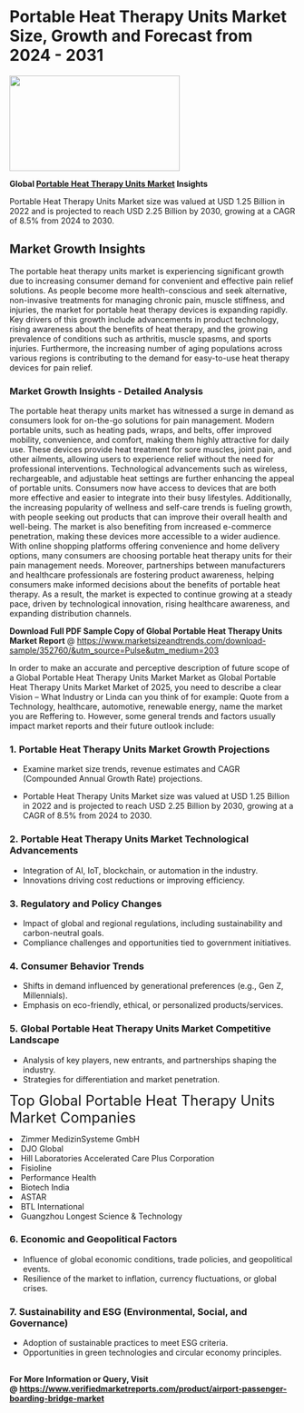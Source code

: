 <H1>Portable Heat Therapy Units Market Size, Growth and Forecast from 2024 - 2031</H1><img class="aligncenter size-medium wp-image-584254" src="https://thirdeyenews.in/wp-content/uploads/2024/09/Global-Market-Research-300x168.jpeg" alt="" width="300" height="168" /><p><strong>Global&nbsp;<a href="https://www.marketsizeandtrends.com/download-sample/352760/&amp;utm_source=Pulse&amp;utm_medium=203">Portable Heat Therapy Units Market</a> Insights</strong></p><p>Portable Heat Therapy Units Market size was valued at USD 1.25 Billion in 2022 and is projected to reach USD 2.25 Billion by 2030, growing at a CAGR of 8.5% from 2024 to 2030.</p><p><h2>Market Growth Insights</h2> The portable heat therapy units market is experiencing significant growth due to increasing consumer demand for convenient and effective pain relief solutions. As people become more health-conscious and seek alternative, non-invasive treatments for managing chronic pain, muscle stiffness, and injuries, the market for portable heat therapy devices is expanding rapidly. Key drivers of this growth include advancements in product technology, rising awareness about the benefits of heat therapy, and the growing prevalence of conditions such as arthritis, muscle spasms, and sports injuries. Furthermore, the increasing number of aging populations across various regions is contributing to the demand for easy-to-use heat therapy devices for pain relief. <h3>Market Growth Insights - Detailed Analysis</h3> The portable heat therapy units market has witnessed a surge in demand as consumers look for on-the-go solutions for pain management. Modern portable units, such as heating pads, wraps, and belts, offer improved mobility, convenience, and comfort, making them highly attractive for daily use. These devices provide heat treatment for sore muscles, joint pain, and other ailments, allowing users to experience relief without the need for professional interventions. Technological advancements such as wireless, rechargeable, and adjustable heat settings are further enhancing the appeal of portable units. Consumers now have access to devices that are both more effective and easier to integrate into their busy lifestyles. Additionally, the increasing popularity of wellness and self-care trends is fueling growth, with people seeking out products that can improve their overall health and well-being. The market is also benefiting from increased e-commerce penetration, making these devices more accessible to a wider audience. With online shopping platforms offering convenience and home delivery options, many consumers are choosing portable heat therapy units for their pain management needs. Moreover, partnerships between manufacturers and healthcare professionals are fostering product awareness, helping consumers make informed decisions about the benefits of portable heat therapy. As a result, the market is expected to continue growing at a steady pace, driven by technological innovation, rising healthcare awareness, and expanding distribution channels. </p><p><span class=""><strong>Download Full PDF Sample Copy of Global Portable Heat Therapy Units Market Report</strong> @ <a href="https://www.marketsizeandtrends.com/download-sample/352760/&amp;utm_source=Pulse&amp;utm_medium=203" target="_blank">https://www.marketsizeandtrends.com/download-sample/352760/&amp;utm_source=Pulse&amp;utm_medium=203</a></span></p><p>In order to make an accurate and perceptive description of future scope of a Global&nbsp;Portable Heat Therapy Units Market Market as Global&nbsp;Portable Heat Therapy Units Market Market of 2025, you need to describe a clear Vision &ndash; What Industry or Linda can you think of for example: Quote from a Technology, healthcare, automotive, renewable energy, name the market you are Reffering to. However, some general trends and factors usually impact market reports and their future outlook include:</p><h3>1.&nbsp;<strong>Portable Heat Therapy Units Market Growth Projections</strong></h3><ul><li>Examine market size trends, revenue estimates and CAGR (Compounded Annual Growth Rate) projections.</li><li><p>Portable Heat Therapy Units Market size was valued at USD 1.25 Billion in 2022 and is projected to reach USD 2.25 Billion by 2030, growing at a CAGR of 8.5% from 2024 to 2030.</p></li></ul><h3>2.&nbsp;<strong>Portable Heat Therapy Units Market Technological Advancements</strong></h3><ul><li>Integration of AI, IoT, blockchain, or automation in the industry.</li><li>Innovations driving cost reductions or improving efficiency.</li></ul><h3>3.&nbsp;<strong>Regulatory and Policy Changes</strong></h3><ul><li>Impact of global and regional regulations, including sustainability and carbon-neutral goals.</li><li>Compliance challenges and opportunities tied to government initiatives.</li></ul><h3>4.&nbsp;<strong>Consumer Behavior Trends</strong></h3><ul><li>Shifts in demand influenced by generational preferences (e.g., Gen Z, Millennials).</li><li>Emphasis on eco-friendly, ethical, or personalized products/services.</li></ul><h3>5.&nbsp;<strong>Global Portable Heat Therapy Units Market Competitive Landscape</strong></h3><ul><li>Analysis of key players, new entrants, and partnerships shaping the industry.</li><li>Strategies for differentiation and market penetration.</li></ul><p data-pm-slice="1 1 []"><span style="color: inherit; font-family: inherit; font-size: 25px;">Top Global Portable Heat Therapy Units Market Companies</span></p><div class="" data-test-id=""><p><li>Zimmer MedizinSysteme GmbH</li><li> DJO Global</li><li> Hill Laboratories Accelerated Care Plus Corporation</li><li> Fisioline</li><li> Performance Health</li><li> Biotech India</li><li> ASTAR</li><li> BTL International</li><li> Guangzhou Longest Science & Technology</li></p></div><h3>6.&nbsp;<strong>Economic and Geopolitical Factors</strong></h3><ul><li>Influence of global economic conditions, trade policies, and geopolitical events.</li><li>Resilience of the market to inflation, currency fluctuations, or global crises.</li></ul><h3>7.&nbsp;<strong>Sustainability and ESG (Environmental, Social, and Governance)</strong></h3><ul><li>Adoption of sustainable practices to meet ESG criteria.</li><li>Opportunities in green technologies and circular economy principles.</li></ul><h2><strong style="font-size: 14px;">For More Information or Query, Visit @&nbsp;</strong><a style="background-color: #ffffff; font-size: 14px;" href="https://www.marketsizeandtrends.com/report/portable-heat-therapy-units-market/" target="_blank">https://www.verifiedmarketreports.com/product/airport-passenger-boarding-bridge-market</a></h2>
